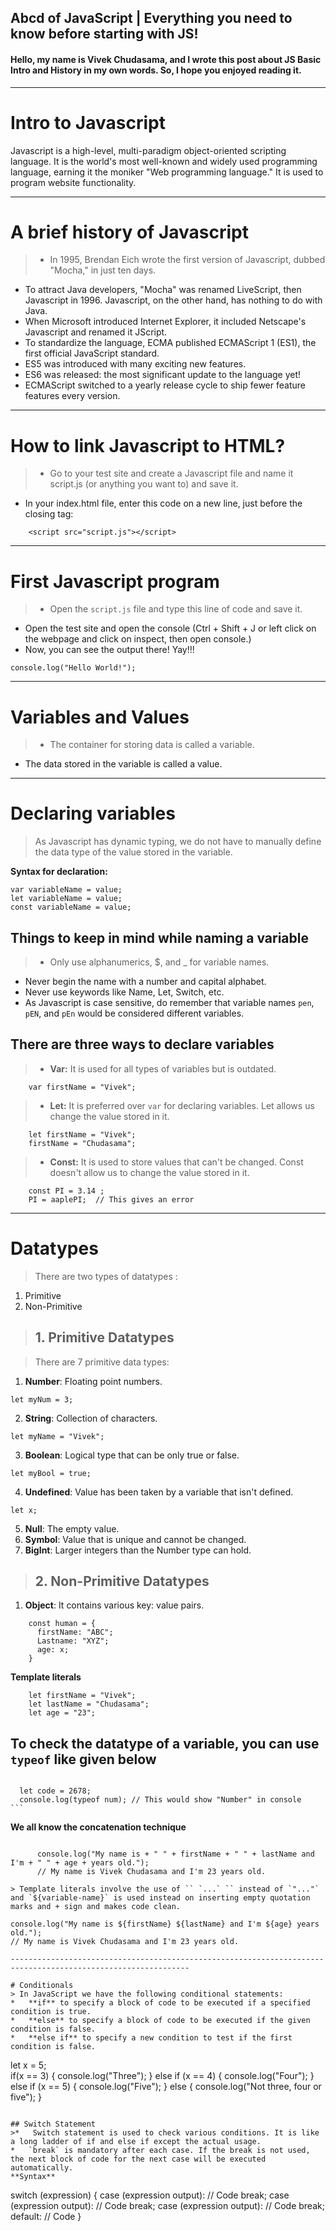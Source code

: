 ## Abcd of JavaScript | Everything you need to know before starting with JS!

#### Hello, my name is Vivek Chudasama, and I wrote this post about JS Basic Intro and History in my own words. So, I hope you enjoyed reading it.
--------------------------------------------------------------------------------------------------------------

# Intro to Javascript

Javascript is a high-level, multi-paradigm object-oriented scripting language. It is the world's most well-known and widely used programming language, earning it the moniker "Web programming language." It is used to program website functionality.

--------------------------------------------------------------------------------------------------------------

# A brief history of Javascript

> - In 1995, Brendan Eich wrote the first version of Javascript, dubbed "Mocha," in just ten days.
- To attract Java developers, "Mocha" was renamed LiveScript, then Javascript in 1996. Javascript, on the other hand, has nothing to do with Java.
- When Microsoft introduced Internet Explorer, it included Netscape's Javascript and renamed it JScript.
- To standardize the language, ECMA published ECMAScript 1 (ES1), the first official JavaScript standard.
- ES5 was introduced with many exciting new features.
- ES6 was released: the most significant update to the language yet!
- ECMAScript switched to a yearly release cycle to ship fewer feature features every version.

--------------------------------------------------------------------------------------------------------------

# How to link Javascript to HTML?

> *   Go to your test site and create a Javascript file and name it script.js (or anything you want to) and save it.
*   In your index.html file, enter this code on a new line, just before the closing tag:

```
    <script src="script.js"></script>
```
--------------------------------------------------------------------------------------------------------------

# First Javascript program

> *   Open the `script.js` file and type this line of code and save it.
*   Open the test site and open the console (Ctrl + Shift + J or left click on the webpage and click on inspect, then open console.)
*   Now, you can see the output there! Yay!!!
```
console.log("Hello World!");
```    
 
--------------------------------------------------------------------------------------------------------------

# Variables and Values
>*   The container for storing data is called a variable.
*   The data stored in the variable is called a value.
    
--------------------------------------------------------------------------------------------------------------

# Declaring variables

> As Javascript has dynamic typing, we do not have to manually define the data type of the value stored in the variable.

**Syntax for declaration:**
```
var variableName = value;
let variableName = value;
const variableName = value;
```
## **Things to keep in mind while naming a variable**

> * Only use alphanumerics, $, and \_ for variable names.
* Never begin the name with a number and capital alphabet.
* Never use keywords like Name, Let, Switch, etc.
* As Javascript is case sensitive, do remember that variable names `pen`, `pEN`, and `pEn` would be considered different variables.
    

## **There are three ways to declare variables**

> *   **Var:** It is used for all types of variables but is outdated.
```
    var firstName = "Vivek";
```

> *   **Let:** It is preferred over `var` for declaring variables. Let allows us change the value stored in it.
```
    let firstName = "Vivek";
    firstName = "Chudasama";
```

> *   **Const:** It is used to store values that can't be changed. Const doesn't allow us to change the value stored in it.
```
    const PI = 3.14 ;
    PI = aaplePI;  // This gives an error
```    
--------------------------------------------------------------------------------------------------------------

# Datatypes

> There are two types of datatypes :
1.  Primitive
2.  Non-Primitive
    

> ## 1. Primitive Datatypes

>There are 7 primitive data types:
1.  **Number**: Floating point numbers.
 ```
let myNum = 3;
```
2.  **String**: Collection of characters.
```
let myName = "Vivek";
```    
3.  **Boolean**: Logical type that can be only true or false.
```    
let myBool = true;
```   
4.  **Undefined**: Value has been taken by a variable that isn't defined.
```
let x;
```
5.  **Null**: The empty value.
6.  **Symbol**: Value that is unique and cannot be changed.
7.  **BigInt**: Larger integers than the Number type can hold.
    
> ## 2. Non-Primitive Datatypes
1.  **Object**: It contains various key: value pairs.
```
    const human = {
      firstName: "ABC";
      Lastname: "XYZ";
      age: x;
    }
```
**Template literals**
```
    let firstName = "Vivek";
    let lastName = "Chudasama";
    let age = "23";
```    
## **To check the datatype of a variable, you can use `typeof` like given below**
> ```
      let code = 2678;
      console.log(typeof num); // This would show "Number" in console
    ```    

**We all know the concatenation technique**
>```
          console.log("My name is + " " + firstName + " " + lastName and I'm + " " + age + years old.");
          // My name is Vivek Chudasama and I'm 23 years old.
  ```
> Template literals involve the use of `` `...` `` instead of `"..."` and `${variable-name}` is used instead on inserting empty quotation marks and + sign and makes code clean.
```
    console.log("My name is ${firstName} ${lastName} and I'm ${age} years old.");
    // My name is Vivek Chudasama and I'm 23 years old.
```
--------------------------------------------------------------------------------------------------------------

# Conditionals
> In JavaScript we have the following conditional statements:
*   **if** to specify a block of code to be executed if a specified condition is true.
*   **else** to specify a block of code to be executed if the given condition is false.
*   **else if** to specify a new condition to test if the first condition is false.
```
let x = 5;    
    if(x == 3) {
      console.log("Three");
    } else if (x == 4) {
      console.log("Four");
    } else if (x == 5) {
      console.log("Five");
    } else {
      console.log("Not three, four or five");
    }
```

## Switch Statement
>*   Switch statement is used to check various conditions. It is like a long ladder of if and else if except the actual usage.
*   `break` is mandatory after each case. If the break is not used, the next block of code for the next case will be executed automatically.
**Syntax**
```
switch (expression) {
    case (expression output): 
      // Code
      break;
case (expression output):
      // Code
      break;
case (expression output): 
      // Code
      break;
    default: 
      // Code
    }
```
